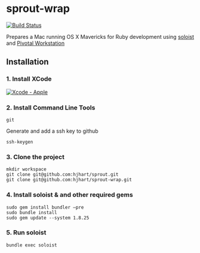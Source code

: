 # sprout-wrap

[![Build Status](https://travis-ci.org/pivotal-sprout/sprout-wrap.png?branch=master)](https://travis-ci.org/pivotal-sprout/sprout-wrap)

Prepares a Mac running OS X Mavericks for Ruby development using [soloist](https://github.com/mkocher/soloist) and [Pivotal Workstation](https://github.com/pivotal/pivotal_workstation)

## Installation

### 1. Install XCode

[![Xcode - Apple](http://r.mzstatic.com/images/web/linkmaker/badge_macappstore-lrg.gif)](https://itunes.apple.com/us/app/xcode/id497799835?mt=12&uo=4)

### 2. Install Command Line Tools
  
	git

Generate and add a ssh key to github

	ssh-keygen

### 3. Clone the project
  
	mkdir workspace
	git clone git@github.com:hjhart/sprout.git
	git clone git@github.com:hjhart/sprout-wrap.git
  
### 4. Install soloist & and other required gems

	sudo gem install bundler —pre
	sudo bundle install
	sudo gem update --system 1.8.25

### 5. Run soloist
  
	bundle exec soloist
